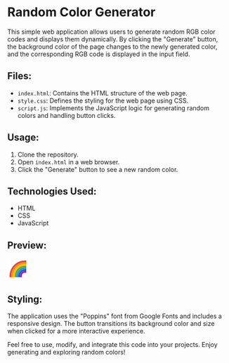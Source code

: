 # Random Color Generator

This simple web application allows users to generate random RGB color codes and displays them dynamically. By clicking the "Generate" button, the background color of the page changes to the newly generated color, and the corresponding RGB code is displayed in the input field.

## Files:
- `index.html`: Contains the HTML structure of the web page.
- `style.css`: Defines the styling for the web page using CSS.
- `script.js`: Implements the JavaScript logic for generating random colors and handling button clicks.

## Usage:

1. Clone the repository.
2. Open `index.html` in a web browser.
3. Click the "Generate" button to see a new random color.

## Technologies Used:
- HTML
- CSS
- JavaScript

## Preview:

![Random Color Generator](rainbow.png)

## Styling:

The application uses the "Poppins" font from Google Fonts and includes a responsive design. The button transitions its background color and size when clicked for a more interactive experience.

Feel free to use, modify, and integrate this code into your projects. Enjoy generating and exploring random colors!
